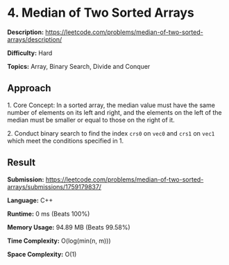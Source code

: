 # 4. Median of Two Sorted Arrays

**Description:** https://leetcode.com/problems/median-of-two-sorted-arrays/description/

**Difficulty:** Hard

**Topics:** Array, Binary Search, Divide and Conquer


## Approach

1\. Core Concept: In a sorted array, the median value must have the same number of elements on its left and right, and the elements on the left of the median must be smaller or equal to those on the right of it.

2\. Conduct binary search to find the index `crs0` on `vec0` and `crs1` on `vec1` which meet the conditions specified in 1.


## Result

**Submission:** https://leetcode.com/problems/median-of-two-sorted-arrays/submissions/1759179837/

**Language:** C++

**Runtime:** 0 ms (Beats 100%)

**Memory Usage:** 94.89 MB (Beats 99.58%)

**Time Complexity:** O(log(min(n, m)))

**Space Complexity:** O(1)
